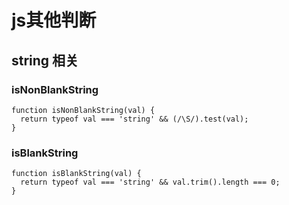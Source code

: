 # js其他判断

## string 相关

### isNonBlankString

```
function isNonBlankString(val) {
  return typeof val === 'string' && (/\S/).test(val);
}
```

### isBlankString

```
function isBlankString(val) {
  return typeof val === 'string' && val.trim().length === 0;
}
```